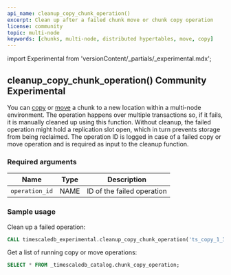 ```yaml
---
api_name: cleanup_copy_chunk_operation()
excerpt: Clean up after a failed chunk move or chunk copy operation
license: community
topic: multi-node
keywords: [chunks, multi-node, distributed hypertables, move, copy]
---
```


import Experimental from 'versionContent/_partials/_experimental.mdx';

## cleanup_copy_chunk_operation() <tag type="community">Community</tag> <tag type="experimental">Experimental</tag>
You can [copy][copy_chunk] or [move][move_chunk] a
chunk to a new location within a multi-node environment. The
operation happens over multiple transactions so, if it fails, it 
is manually cleaned up using this function. Without cleanup,
the failed operation might hold a replication slot open, which in turn
prevents storage from being reclaimed. The operation ID is logged in
case of a failed copy or move operation and is required as input to
the cleanup function.

<Experimental />

### Required arguments

|Name|Type|Description|
|-|-|-|
|`operation_id`|NAME|ID of the failed operation|

### Sample usage

Clean up a failed operation:

```sql
CALL timescaledb_experimental.cleanup_copy_chunk_operation('ts_copy_1_31');
```

Get a list of running copy or move operations:

```sql
SELECT * FROM _timescaledb_catalog.chunk_copy_operation;
```


[copy_chunk]: /api/:currentVersion:/distributed-hypertables/copy_chunk_experimental
[move_chunk]: /api/:currentVersion:/distributed-hypertables/move_chunk_experimental

